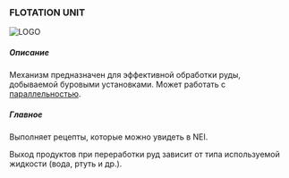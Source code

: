 ### FLOTATION UNIT

![LOGO](https://cdn.discordapp.com/attachments/916393114166525974/939873327336542208/FLOTATION_UNIT.png)

##### Описание

Механизм предназначен для эффективной обработки руды, добываемой буровыми установками. Может работать с [параллельностью](/wiki/mechanics#parallelism).

##### Главное

Выполняет рецепты, которые можно увидеть в NEI.

Выход продуктов при переработки руд зависит от типа используемой жидкости (вода, ртуть и др.).
